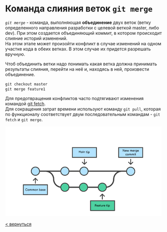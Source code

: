 # **Команда слияния веток `git merge`**
_`git merge`_ - команда, выполняющая **объединение** двух веток (ветку определенного направления разработки с целевой веткой master, либо dev). При этом создается объединяющий коммит, в котором происходит слияние историй изменений.
<br>
На этом этапе может произойти конфликт в случае изменений на одном участке кода в обеих ветках. В этом случае их придется разрешать вручную.

Чтоб объединить ветки надо понимать какая ветка должна принимать результаты слияния, перейти на неё и, находясь в ней, произвести объединение.
```
git checkout master
git merge feature1
```
Для предотвращения конфликтов часто подтягивают изменения командой [git fetch](./gitfetch.md).
<br>
Для сокращения затрат времени используют команду `git pull`, которая по функционалу соответствует двум последовательным командам - `git fetch` и `git merge`.

![Визуализация merge](/resourse/merge_example.png)

[< вернуться](./readme.md)